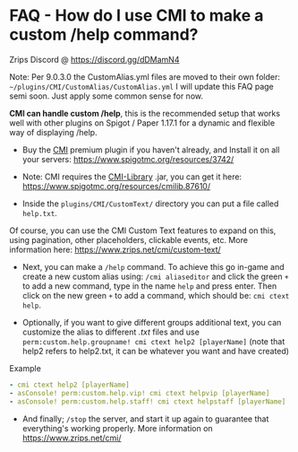 # FAQ - How do I use CMI to make a custom /help command?

Zrips Discord @ https://discord.gg/dDMamN4

Note: Per 9.0.3.0 the CustomAlias.yml files are moved to their own folder: `~/plugins/CMI/CustomAlias/CustomAlias.yml` I will update this FAQ page semi soon. Just apply some common sense for now.

**CMI can handle custom /help**, this is the recommended setup that works well with other plugins on Spigot / Paper 1.17.1 for a dynamic and flexible way of displaying /help. 

- Buy the [CMI](https://www.zrips.net/cmi/) premium plugin if you haven't already, and Install it on all your servers: <https://www.spigotmc.org/resources/3742/>
- Note: CMI requires the [CMI-Library](https://github.com/mrfdev/CMI/edit/master/Resources/FAQ/cmi-library.md) .jar, you can get it here: <https://www.spigotmc.org/resources/cmilib.87610/>

- Inside the `plugins/CMI/CustomText/` directory you can put a file called `help.txt`.

Of course, you can use the CMI Custom Text features to expand on this, using pagination, other placeholders, clickable events, etc. More information here: <https://www.zrips.net/cmi/custom-text/>

- Next, you can make a `/help` command. To achieve this go in-game and create a new custom alias using: `/cmi aliaseditor` and click the green `+` to add a new command, type in the name `help` and press enter. Then click on the new green `+` to add a command, which should be: `cmi ctext help`. 

- Optionally, if you want to give different groups additional text, you can customize the alias to different _.txt_ files and use `perm:custom.help.groupname! cmi ctext help2 [playerName]` (note that help2 refers to help2.txt, it can be whatever you want and have created)

Example
```yaml
- cmi ctext help2 [playerName]
- asConsole! perm:custom.help.vip! cmi ctext helpvip [playerName]
- asConsole! perm:custom.help.staff! cmi ctext helpstaff [playerName]
```

- And finally; `/stop` the server, and start it up again to guarantee that everything's working properly. More information on <https://www.zrips.net/cmi/>
